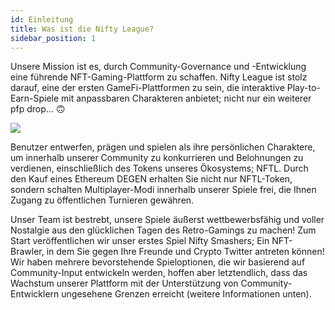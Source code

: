 ```yaml
---
id: Einleitung
title: Was ist die Nifty League?
sidebar_position: 1
---
```


Unsere Mission ist es, durch Community-Governance und -Entwicklung eine führende NFT-Gaming-Plattform zu schaffen. Nifty League ist stolz darauf, eine der ersten GameFi-Plattformen zu sein, die interaktive Play-to-Earn-Spiele mit anpassbaren Charakteren anbietet; nicht nur ein weiterer pfp drop... 🙃

![](/img/story.gif)

Benutzer entwerfen, prägen und spielen als ihre persönlichen Charaktere, um innerhalb unserer Community zu konkurrieren und Belohnungen zu verdienen, einschließlich des Tokens unseres Ökosystems; NFTL. Durch den Kauf eines Ethereum DEGEN erhalten Sie nicht nur NFTL-Token, sondern schalten Multiplayer-Modi innerhalb unserer Spiele frei, die Ihnen Zugang zu öffentlichen Turnieren gewähren.

Unser Team ist bestrebt, unsere Spiele äußerst wettbewerbsfähig und voller Nostalgie aus den glücklichen Tagen des Retro-Gamings zu machen! Zum Start veröffentlichen wir unser erstes Spiel Nifty Smashers; Ein NFT-Brawler, in dem Sie gegen Ihre Freunde und Crypto Twitter antreten können! Wir haben mehrere bevorstehende Spieloptionen, die wir basierend auf Community-Input entwickeln werden, hoffen aber letztendlich, dass das Wachstum unserer Plattform mit der Unterstützung von Community-Entwicklern ungesehene Grenzen erreicht (weitere Informationen unten).
